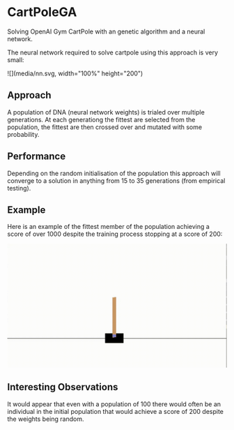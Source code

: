 # CartPoleGA
Solving OpenAI Gym CartPole with an genetic algorithm and a neural network.

The neural network required to solve cartpole using this approach is very small:

![](media/nn.svg, width="100%" height="200")

## Approach

A population of DNA (neural network weights) is trialed over multiple generations. At each generationg the fittest are selected from the population, the fittest are then crossed over and mutated with some probability.

## Performance 

Depending on the random initialisation of the population this approach will converge to a solution in anything from 15 to 35 generations (from empirical testing).

## Example

Here is an example of the fittest member of the population achieving a score of over 1000 despite the training process stopping at a score of 200:

![](media/CartPole1000.gif)

## Interesting Observations

It would appear that even with a population of 100 there would often be an individual in the initial population that would achieve a score of 200 despite the weights being random.
